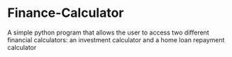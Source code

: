 # Finance-Calculator
A simple python program that allows the user to access two different financial calculators: an investment calculator and a home loan repayment calculator
